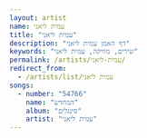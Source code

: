 ```yaml
---
layout: artist
name: עמית ליאני
title: "עמית ליאני"
description: "דף האמן עמית ליאני"
keywords: "שירים, מוזיקה, עמית ליאני"
permalink: /artists/עמית-ליאני/
redirect_from:
  - /artists/list/עמית ליאני
songs:
  - number: "54766"
    name: "המחדש"
    album: "סינגלים"
    artist: "עמית ליאני"
---
```

